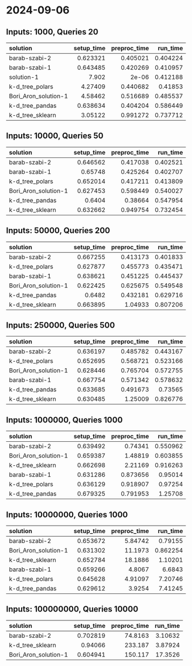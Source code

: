 # 2024-09-06

## Inputs: 1000, Queries 20

| solution             |   setup_time |   preproc_time |   run_time |
|:---------------------|-------------:|---------------:|-----------:|
| barab-szabi-2        |     0.623321 |       0.405021 |   0.404224 |
| barab-szabi-1        |     0.643485 |       0.420269 |   0.410957 |
| solution-1           |     7.902    |       2e-06    |   0.412188 |
| k-d_tree_polars      |     4.27409  |       0.440682 |   0.41853  |
| Bori_Aron_solution-1 |     4.58462  |       0.516689 |   0.485537 |
| k-d_tree_pandas      |     0.638634 |       0.404204 |   0.586449 |
| k-d_tree_sklearn     |     3.05122  |       0.991272 |   0.737712 |

## Inputs: 10000, Queries 50

| solution             |   setup_time |   preproc_time |   run_time |
|:---------------------|-------------:|---------------:|-----------:|
| barab-szabi-2        |     0.646562 |       0.417038 |   0.402521 |
| barab-szabi-1        |     0.65748  |       0.425264 |   0.402707 |
| k-d_tree_polars      |     0.652014 |       0.417211 |   0.413809 |
| Bori_Aron_solution-1 |     0.627453 |       0.598449 |   0.540027 |
| k-d_tree_pandas      |     0.6404   |       0.38664  |   0.547954 |
| k-d_tree_sklearn     |     0.632662 |       0.949754 |   0.732454 |

## Inputs: 50000, Queries 200

| solution             |   setup_time |   preproc_time |   run_time |
|:---------------------|-------------:|---------------:|-----------:|
| barab-szabi-2        |     0.667255 |       0.413173 |   0.401833 |
| k-d_tree_polars      |     0.627877 |       0.455773 |   0.435471 |
| barab-szabi-1        |     0.638621 |       0.451225 |   0.445437 |
| Bori_Aron_solution-1 |     0.622425 |       0.625675 |   0.549548 |
| k-d_tree_pandas      |     0.6482   |       0.432181 |   0.629716 |
| k-d_tree_sklearn     |     0.663895 |       1.04933  |   0.807206 |

## Inputs: 250000, Queries 500

| solution             |   setup_time |   preproc_time |   run_time |
|:---------------------|-------------:|---------------:|-----------:|
| barab-szabi-2        |     0.636197 |       0.485782 |   0.443167 |
| k-d_tree_polars      |     0.652695 |       0.568721 |   0.523166 |
| Bori_Aron_solution-1 |     0.628446 |       0.765704 |   0.572755 |
| barab-szabi-1        |     0.667754 |       0.571342 |   0.578632 |
| k-d_tree_pandas      |     0.633685 |       0.491673 |   0.73565  |
| k-d_tree_sklearn     |     0.630485 |       1.25009  |   0.826776 |

## Inputs: 1000000, Queries 1000

| solution             |   setup_time |   preproc_time |   run_time |
|:---------------------|-------------:|---------------:|-----------:|
| barab-szabi-2        |     0.639492 |       0.74341  |   0.550962 |
| Bori_Aron_solution-1 |     0.659387 |       1.48819  |   0.603855 |
| k-d_tree_sklearn     |     0.662698 |       2.21169  |   0.916263 |
| barab-szabi-1        |     0.631286 |       0.873656 |   0.95014  |
| k-d_tree_polars      |     0.636129 |       0.918907 |   0.97254  |
| k-d_tree_pandas      |     0.679325 |       0.791953 |   1.25708  |

## Inputs: 10000000, Queries 1000

| solution             |   setup_time |   preproc_time |   run_time |
|:---------------------|-------------:|---------------:|-----------:|
| barab-szabi-2        |     0.653672 |        5.84742 |   0.79155  |
| Bori_Aron_solution-1 |     0.631302 |       11.1973  |   0.862254 |
| k-d_tree_sklearn     |     0.652784 |       18.1886  |   1.10201  |
| barab-szabi-1        |     0.659266 |        4.8067  |   6.6843   |
| k-d_tree_polars      |     0.645628 |        4.91097 |   7.20746  |
| k-d_tree_pandas      |     0.629612 |        3.9254  |   7.41245  |

## Inputs: 100000000, Queries 10000

| solution             |   setup_time |   preproc_time |   run_time |
|:---------------------|-------------:|---------------:|-----------:|
| barab-szabi-2        |     0.702819 |        74.8163 |    3.10632 |
| k-d_tree_sklearn     |     0.94066  |       233.187  |    3.87924 |
| Bori_Aron_solution-1 |     0.604941 |       150.117  |   17.3526  |